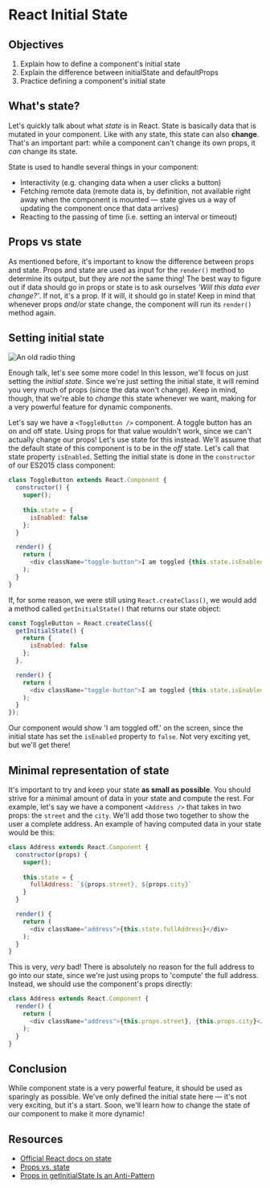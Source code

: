 # React Initial State

## Objectives
1. Explain how to define a component's initial state
2. Explain the difference between initialState and defaultProps
3. Practice defining a component's initial state

## What's state?
Let's quickly talk about what _state_ is in React. State is basically data that is mutated in your component. Like with any
state, this state can also **change**. That's an important part: while a component can't change its own props, it _can_
change its state.

State is used to handle several things in your component:

- Interactivity (e.g. changing data when a user clicks a button)
- Fetching remote data (remote data is, by definition, not available right away when the component is mounted — state
gives us a way of updating the component once that data arrives)
- Reacting to the passing of time (i.e. setting an interval or timeout)

## Props vs state
As mentioned before, it's important to know the difference between props and state. Props and state are used as input
for the `render()` method to determine its output, but they are _not_ the same thing! The best way to figure out if data
should go in props or state is to ask ourselves _'Will this data ever change?'_. If not, it's a prop. If it will, it
should go in state! Keep in mind that whenever props _and/or_ state change, the component will run its `render()` method
again.

## Setting initial state
![An old radio thing](http://support.radioshack.com/support_tutorials/communications/Images/pro2067e_init.gif)

Enough talk, let's see some more code! In this lesson, we'll focus on just setting the _initial state_. Since we're just
setting the initial state, it will remind you very much of props (since the data won't change). Keep in mind, though,
that we're able to _change_ this state whenever we want, making for a very powerful feature for dynamic components.

Let's say we have a `<ToggleButton />` component. A toggle button has an on and off state. Using props for that value
wouldn't work, since we can't actually change our props! Let's use state for this instead. We'll assume that the
default state of this component is to be in the _off_ state. Let's call that state property `isEnabled`. Setting the
initial state is done in the `constructor` of our ES2015 class component:

```js
class ToggleButton extends React.Component {
  constructor() {
    super();
    
    this.state = {
      isEnabled: false
    };
  }

  render() {
    return (
      <div className="toggle-button">I am toggled {this.state.isEnabled ? 'on' : 'off'}.</div>
    );
  }
}
```

If, for some reason, we were still using `React.createClass()`, we would add a method called `getInitialState()` that
returns our state object:

```js
const ToggleButton = React.createClass({
  getInitialState() {
    return {
      isEnabled: false
    };
  },

  render() {
    return (
      <div className="toggle-button">I am toggled {this.state.isEnabled ? 'on' : 'off'}.</div>
    );
  }
});
```

Our component would show 'I am toggled off.' on the screen, since the initial state has set the `isEnabled` property to
`false`. Not very exciting yet, but we'll get there!

## Minimal representation of state
It's important to try and keep your state **as small as possible**. You should strive for a minimal amount of data in
your state and compute the rest. For example, let's say we have a component `<Address />` that takes in two props: the
`street` and the `city`. We'll add those two together to show the user a complete address. An example of having computed
data in your state would be this:

```js
class Address extends React.Component {
  constructor(props) {
    super();
    
    this.state = {
      fullAddress: `${props.street}, ${props.city}`
    }
  }

  render() {
    return (
      <div className="address">{this.state.fullAddress}</div>
    );
  }
}
```

This is very, _very_ bad! There is absolutely no reason for the full address to go into our state, since we're just
using props to 'compute' the full address. Instead, we should use the component's props directly:


```js
class Address extends React.Component {
  render() {
    return (
      <div className="address">{this.props.street}, {this.props.city}</div>
    );
  }
}
```

## Conclusion
While component state is a very powerful feature, it should be used as sparingly as possible. We've only defined the
initial state here — it's not very exciting, but it's a start. Soon, we'll learn how to change the state of our
component to make it more dynamic!

## Resources
- [Official React docs on state](https://facebook.github.io/react/docs/interactivity-and-dynamic-uis.html#components-are-just-state-machines)
- [Props vs. state](https://github.com/uberVU/react-guide/blob/master/props-vs-state.md)
- [Props in getInitialState Is an Anti-Pattern](https://facebook.github.io/react/tips/props-in-getInitialState-as-anti-pattern.html)
